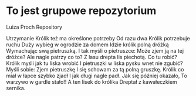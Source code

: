 # To jest grupowe repozytorium
Luiza Proch Repository

Utrzymanie
Królik też ma określone potrzeby
Od razu dwa
Królik potrzebuje ruchu
Duży wybieg w ogrodzie za domem
Idzie królik polną dróżką
Wymachując swą pietruszką.
I tak myśli o pietruszce:
Może zjem ją na tej dróżce?
Ale nagle patrzy co to?
Z lasu drepta lis piechotą.
Co tu robić?
Królik myśli jak tu liska wrobić
I pietruszki w liska pysku wnet nie zgubić?
Myśli sobie: Zjem pietruszkę
I się schowam za tą polną gruszkę.
Królik co miał w łapce szybko zjadł
I jak długi nagle padł.
Jak się później okazało,
To warzywo w gardle stało!!
A ten lisek do królika
Dreptał z kawałeczkiem sernika.
